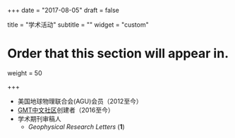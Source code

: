 +++
date = "2017-08-05"
draft = false

title = "学术活动"
subtitle = ""
widget = "custom"

# Order that this section will appear in.
weight = 50

+++

- 美国地球物理联合会(AGU)会员（2012至今）
- [GMT中文社区](http://gmt-china.org/)创建者（2016至今）
- 学术期刊审稿人
  - *Geophysical Research Letters* (**1**)
